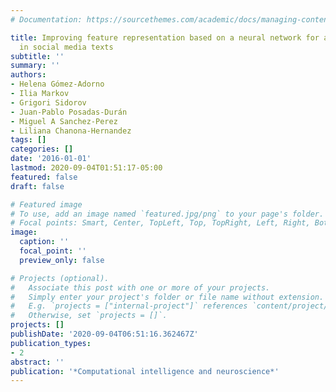```yaml
---
# Documentation: https://sourcethemes.com/academic/docs/managing-content/

title: Improving feature representation based on a neural network for author profiling
  in social media texts
subtitle: ''
summary: ''
authors:
- Helena Gómez-Adorno
- Ilia Markov
- Grigori Sidorov
- Juan-Pablo Posadas-Durán
- Miguel A Sanchez-Perez
- Liliana Chanona-Hernandez
tags: []
categories: []
date: '2016-01-01'
lastmod: 2020-09-04T01:51:17-05:00
featured: false
draft: false

# Featured image
# To use, add an image named `featured.jpg/png` to your page's folder.
# Focal points: Smart, Center, TopLeft, Top, TopRight, Left, Right, BottomLeft, Bottom, BottomRight.
image:
  caption: ''
  focal_point: ''
  preview_only: false

# Projects (optional).
#   Associate this post with one or more of your projects.
#   Simply enter your project's folder or file name without extension.
#   E.g. `projects = ["internal-project"]` references `content/project/deep-learning/index.md`.
#   Otherwise, set `projects = []`.
projects: []
publishDate: '2020-09-04T06:51:16.362467Z'
publication_types:
- 2
abstract: ''
publication: '*Computational intelligence and neuroscience*'
---
```

